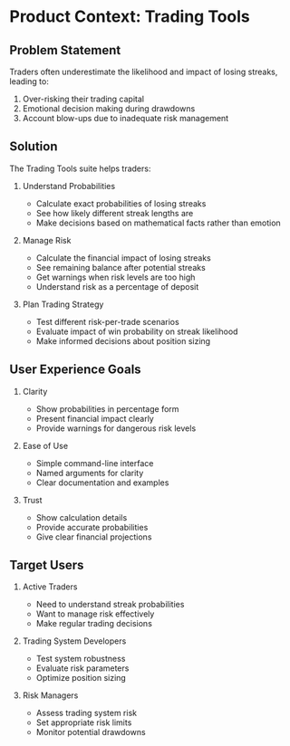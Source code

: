 # Product Context: Trading Tools

## Problem Statement

Traders often underestimate the likelihood and impact of losing streaks, leading to:

1. Over-risking their trading capital
2. Emotional decision making during drawdowns
3. Account blow-ups due to inadequate risk management

## Solution

The Trading Tools suite helps traders:

1. Understand Probabilities

   - Calculate exact probabilities of losing streaks
   - See how likely different streak lengths are
   - Make decisions based on mathematical facts rather than emotion

2. Manage Risk

   - Calculate the financial impact of losing streaks
   - See remaining balance after potential streaks
   - Get warnings when risk levels are too high
   - Understand risk as a percentage of deposit

3. Plan Trading Strategy
   - Test different risk-per-trade scenarios
   - Evaluate impact of win probability on streak likelihood
   - Make informed decisions about position sizing

## User Experience Goals

1. Clarity

   - Show probabilities in percentage form
   - Present financial impact clearly
   - Provide warnings for dangerous risk levels

2. Ease of Use

   - Simple command-line interface
   - Named arguments for clarity
   - Clear documentation and examples

3. Trust
   - Show calculation details
   - Provide accurate probabilities
   - Give clear financial projections

## Target Users

1. Active Traders

   - Need to understand streak probabilities
   - Want to manage risk effectively
   - Make regular trading decisions

2. Trading System Developers

   - Test system robustness
   - Evaluate risk parameters
   - Optimize position sizing

3. Risk Managers
   - Assess trading system risk
   - Set appropriate risk limits
   - Monitor potential drawdowns
